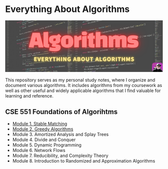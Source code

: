 # Everything About Algorithms
<img src="https://github.com/ggamangpro101/everything-about-algorithms/blob/master/image/banner.png" height=70%/>

This repository serves as my personal study notes, where I organize and document various algorithms. It includes algorithms from my coursework as well as other useful and widely applicable algorithms that I find valuable for learning and reference.

## CSE 551 Foundations of Algorihtms
- [Module 1. Stable Matching](https://github.com/ggamangpro101/everything-about-algorithms/blob/master/CSE%20551%20Foundations%20of%20Algorithms/Module_1_Stable_Matching/01_stable_matching.md)
- [Module 2. Greedy Algorithms](https://github.com/ggamangpro101/everything-about-algorithms/blob/master/CSE%20551%20Foundations%20of%20Algorithms/Module_02_Greedy_Algorithms/02_greedy_algorithm.md)
- Module 3. Amortized Analysis and Splay Trees
- Module 4. Divide and Conquer
- Module 5. Dynamic Programming
- Module 6. Network Flows
- Module 7. Reducibility, and Complexity Theory
- Module 8. Introduction to Randomized and Approximation Algorithms

